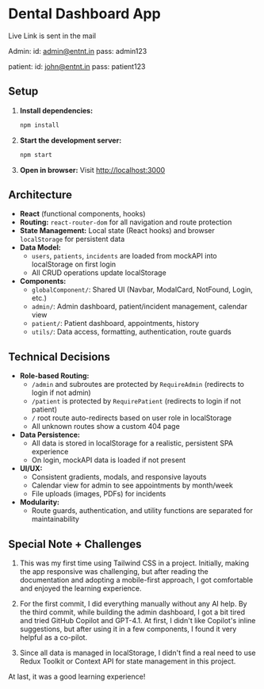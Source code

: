# Dental Dashboard App

Live Link is sent in the mail

Admin:
id: admin@entnt.in
pass: admin123

patient:
id: john@entnt.in
pass: patient123

## Setup

1. **Install dependencies:**
   ```bash
   npm install
   ```
2. **Start the development server:**
   ```bash
   npm start
   ```
3. **Open in browser:**
   Visit [http://localhost:3000](http://localhost:3000)

## Architecture

- **React** (functional components, hooks)
- **Routing:** `react-router-dom` for all navigation and route protection
- **State Management:** Local state (React hooks) and browser `localStorage` for persistent data
- **Data Model:**
  - `users`, `patients`, `incidents` are loaded from mockAPI into localStorage on first login
  - All CRUD operations update localStorage
- **Components:**
  - `globalComponent/`: Shared UI (Navbar, ModalCard, NotFound, Login, etc.)
  - `admin/`: Admin dashboard, patient/incident management, calendar view
  - `patient/`: Patient dashboard, appointments, history
  - `utils/`: Data access, formatting, authentication, route guards

## Technical Decisions

- **Role-based Routing:**
  - `/admin` and subroutes are protected by `RequireAdmin` (redirects to login if not admin)
  - `/patient` is protected by `RequirePatient` (redirects to login if not patient)
  - `/` root route auto-redirects based on user role in localStorage
  - All unknown routes show a custom 404 page
- **Data Persistence:**
  - All data is stored in localStorage for a realistic, persistent SPA experience
  - On login, mockAPI data is loaded if not present
- **UI/UX:**
  - Consistent gradients, modals, and responsive layouts
  - Calendar view for admin to see appointments by month/week
  - File uploads (images, PDFs) for incidents
- **Modularity:**
  - Route guards, authentication, and utility functions are separated for maintainability

## Special Note + Challenges

1. This was my first time using Tailwind CSS in a project. Initially, making the app responsive was challenging, but after reading the documentation and adopting a mobile-first approach, I got comfortable and enjoyed the learning experience.

2. For the first commit, I did everything manually without any AI help. By the third commit, while building the admin dashboard, I got a bit tired and tried GitHub Copilot and GPT-4.1. At first, I didn't like Copilot's inline suggestions, but after using it in a few components, I found it very helpful as a co-pilot.

3. Since all data is managed in localStorage, I didn't find a real need to use Redux Toolkit or Context API for state management in this project.


At last, it was a good learning experience!

